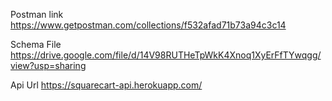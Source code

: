 Postman link
https://www.getpostman.com/collections/f532afad71b73a94c3c14

Schema File
https://drive.google.com/file/d/14V98RUTHeTpWkK4Xnoq1XyErFfTYwqgg/view?usp=sharing 

Api Url
https://squarecart-api.herokuapp.com/
